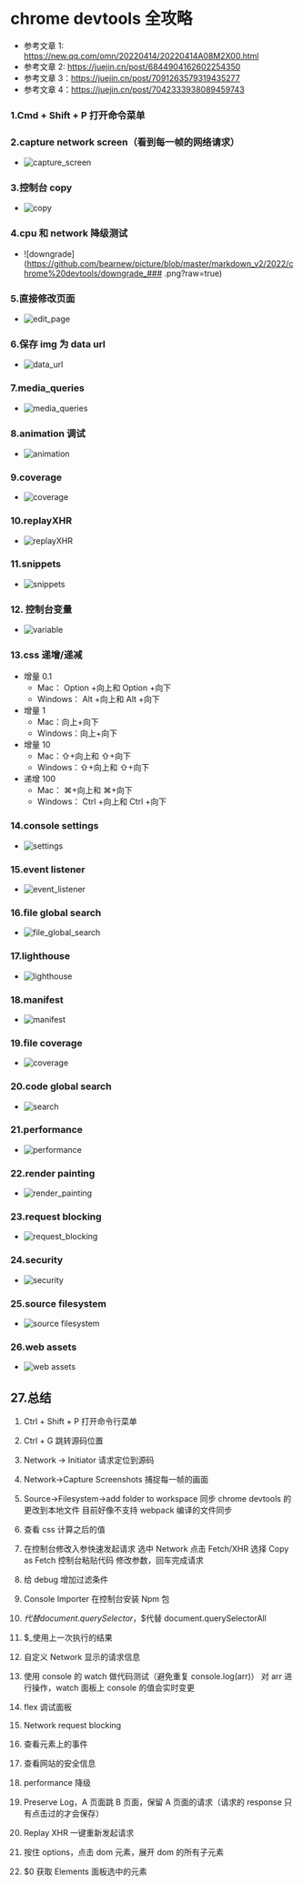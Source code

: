 # chrome devtools 全攻略

-   参考文章 1: https://new.qq.com/omn/20220414/20220414A08M2X00.html
-   参考文章 2: https://juejin.cn/post/6844904162602254350
-   参考文章 3：https://juejin.cn/post/7091263579319435277
-   参考文章 4：https://juejin.cn/post/7042333938089459743

### 1.Cmd + Shift + P 打开命令菜单

### 2.capture network screen（看到每一帧的网络请求）

-   ![capture_screen](https://github.com/bearnew/picture/blob/master/markdown_v2/2022/chrome%20devtools/capture_screenshots.png?raw=true)

### 3.控制台 copy

-   ![copy](https://github.com/bearnew/picture/blob/master/markdown_v2/2022/chrome%20devtools/copy.png?raw=true)

### 4.cpu 和 network 降级测试

-   ![downgrade](https://github.com/bearnew/picture/blob/master/markdown_v2/2022/chrome%20devtools/downgrade_### .png?raw=true)

### 5.直接修改页面

-   ![edit_page](https://github.com/bearnew/picture/blob/master/markdown_v2/2022/chrome%20devtools/editPage.png?raw=true)

### 6.保存 img 为 data url

-   ![data_url](https://github.com/bearnew/picture/blob/master/markdown_v2/2022/chrome%20devtools/img_to_dataurl.png?raw=true)

### 7.media_queries

-   ![media_queries](https://github.com/bearnew/picture/blob/master/markdown_v2/2022/chrome%20devtools/media_queries.png?raw=true)

### 8.animation 调试

-   ![animation](https://github.com/bearnew/picture/blob/master/markdown_v2/2022/chrome%20devtools/more_tools_animation.png?raw=true)

### 9.coverage

-   ![coverage](https://github.com/bearnew/picture/blob/master/markdown_v2/2022/chrome%20devtools/more_tools_coverage.png?raw=true)

### 10.replayXHR

-   ![replayXHR](https://github.com/bearnew/picture/blob/master/markdown_v2/2022/chrome%20devtools/replayXHR.png?raw=true)

### 11.snippets

-   ![snippets](https://github.com/bearnew/picture/blob/master/markdown_v2/2022/chrome%20devtools/snippets.png?raw=true)

### 12. 控制台变量

-   ![variable](https://github.com/bearnew/picture/blob/master/markdown_v2/2022/chrome%20devtools/%E6%8E%A7%E5%88%B6%E5%8F%B0%E5%8F%98%E9%87%8F.PNG?raw=true)

### 13.css 递增/递减

-   增量 0.1
    -   Mac： Option +向上和 Option +向下
    -   Windows： Alt +向上和 Alt +向下
-   增量 1
    -   Mac：向上+向下
    -   Windows：向上+向下
-   增量 10
    -   Mac：⇧+向上和 ⇧+向下
    -   Windows：⇧+向上和 ⇧+向下
-   递增 100
    -   Mac： ⌘+向上和 ⌘+向下
    -   Windows： Ctrl +向上和 Ctrl +向下

### 14.console settings

-   ![settings](https://github.com/bearnew/picture/blob/master/markdown_v2/2022/chrome%20devtools/console_settings.png?raw=true)

### 15.event listener

-   ![event_listener](https://github.com/bearnew/picture/blob/master/markdown_v2/2022/chrome%20devtools/event_listener.png?raw=true)

### 16.file global search

-   ![file_global_search](https://github.com/bearnew/picture/blob/master/markdown_v2/2022/chrome%20devtools/file_search.png?raw=true)

### 17.lighthouse

-   ![lighthouse](https://github.com/bearnew/picture/blob/master/markdown_v2/2022/chrome%20devtools/lighthouse.png?raw=true)

### 18.manifest

-   ![manifest](https://github.com/bearnew/picture/blob/master/markdown_v2/2022/chrome%20devtools/manifest.png)

### 19.file coverage

-   ![coverage](https://github.com/bearnew/picture/blob/master/markdown_v2/2022/chrome%20devtools/more_tools_coverage2.png)

### 20.code global search

-   ![search](https://github.com/bearnew/picture/blob/master/markdown_v2/2022/chrome%20devtools/more_tools_search.png)

### 21.performance

-   ![performance](https://github.com/bearnew/picture/blob/master/markdown_v2/2022/chrome%20devtools/performance_reload.png)

### 22.render painting

-   ![render_painting](https://github.com/bearnew/picture/blob/master/markdown_v2/2022/chrome%20devtools/render_paint_flashing.png)

### 23.request blocking

-   ![request_blocking](https://github.com/bearnew/picture/blob/master/markdown_v2/2022/chrome%20devtools/request_blocking.png)

### 24.security

-   ![security](https://github.com/bearnew/picture/blob/master/markdown_v2/2022/chrome%20devtools/security.png)

### 25.source filesystem

-   ![source filesystem](https://github.com/bearnew/picture/blob/master/markdown_v2/2022/chrome%20devtools/sources_filesystem.png)

### 26.web assets

-   ![web assets](https://github.com/bearnew/picture/blob/master/markdown_v2/2022/chrome%20devtools/web_assets.png)

## 27.总结

1. Ctrl + Shift + P 打开命令行菜单

2. Ctrl + G 跳转源码位置

3. Network -> Initiator 请求定位到源码

4. Network->Capture Screenshots 捕捉每一帧的画面

5. Source->Filesystem->add folder to workspace 同步 chrome devtools 的更改到本地文件
   目前好像不支持 webpack 编译的文件同步

6. 查看 css 计算之后的值

7. 在控制台修改入参快速发起请求
   选中 Network
   点击 Fetch/XHR
   选择 Copy as Fetch
   控制台粘贴代码
   修改参数，回车完成请求

8. 给 debug 增加过滤条件

9. Console Importer 在控制台安装 Npm 包

10. $代替document.querySelector，$$代替 document.querySelectorAll

11. $\_使用上一次执行的结果

12. 自定义 Network 显示的请求信息

13. 使用 console 的 watch 做代码测试（避免重复 console.log(arr)）
    对 arr 进行操作，watch 面板上 console 的值会实时变更

14. flex 调试面板

15. Network request blocking

16. 查看元素上的事件

17. 查看网站的安全信息

18. performance 降级

19. Preserve Log，A 页面跳 B 页面，保留 A 页面的请求（请求的 response 只有点击过的才会保存）

20. Replay XHR 一键重新发起请求

21. 按住 options，点击 dom 元素，展开 dom 的所有子元素

22. $0 获取 Elements 面板选中的元素
